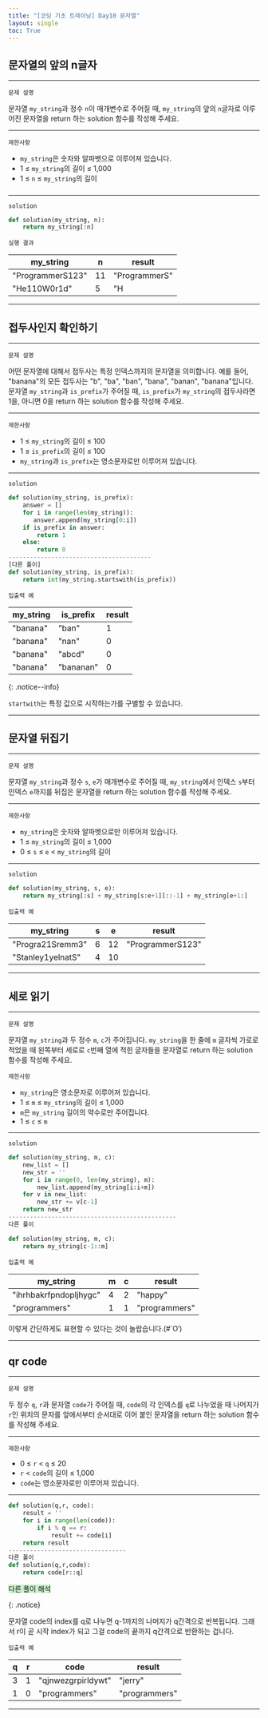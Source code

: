 ```yaml
---
title: "[코딩 기초 트레이닝] Day10 문자열"
layout: single
toc: True
---
```


## 문자열의 앞의 n글자

---

`문제 설명`

문자열 `my_string`과 정수 `n`이 매개변수로 주어질 때, `my_string`의 앞의 `n`글자로 이루어진 문자열을 return 하는 solution 함수를 작성해 주세요.

---

`제한사항`

- `my_string`은 숫자와 알파벳으로 이루어져 있습니다.
- 1 ≤ `my_string`의 길이 ≤ 1,000
- 1 ≤ `n` ≤ `my_string`의 길이

##### 

---

`solution`

```python
def solution(my_string, n):
    return my_string[:n]
```



`실행 결과`

| my_string        | n    | result        |
| ---------------- | ---- | ------------- |
| "ProgrammerS123" | 11   | "ProgrammerS" |
| "He110W0r1d"     | 5    | "H            |

---

## 접두사인지 확인하기

---

`문제 설명`

어떤 문자열에 대해서 접두사는 특정 인덱스까지의 문자열을 의미합니다. 
예를 들어, "banana"의 모든 접두사는 "b", "ba", "ban", "bana", "banan", "banana"입니다.
문자열 `my_string`과 `is_prefix`가 주어질 때, `is_prefix`가 `my_string`의 접두사라면 1을, 아니면 0을 return 하는 solution 함수를 작성해 주세요.

------

`제한사항`

- 1 ≤ `my_string`의 길이 ≤ 100
- 1 ≤ `is_prefix`의 길이 ≤ 100
- `my_string`과 `is_prefix`는 영소문자로만 이루어져 있습니다.

------

`solution`

```python
def solution(my_string, is_prefix):
    answer = []
    for i in range(len(my_string)):
       answer.append(my_string[0:i])
    if is_prefix in answer:
        return 1
    else:
        return 0
----------------------------------------
[다른 풀이]
def solution(my_string, is_prefix):
    return int(my_string.startswith(is_prefix))
```

`입출력 예`

| my_string | is_prefix | result |
| --------- | --------- | ------ |
| "banana"  | "ban"     | 1      |
| "banana"  | "nan"     | 0      |
| "banana"  | "abcd"    | 0      |
| "banana"  | "bananan" | 0      |

{: .notice--info}

`startwith`는 특정 값으로 시작하는가를  구별할 수 있습니다.

---

## 문자열 뒤집기

---

`문제 설명`

문자열 `my_string`과 정수 `s`, `e`가 매개변수로 주어질 때, `my_string`에서 인덱스 `s`부터 인덱스 `e`까지를 뒤집은 문자열을 return 하는 solution 함수를 작성해 주세요.

------

`제한사항`

- `my_string`은 숫자와 알파벳으로만 이루어져 있습니다.
- 1 ≤ `my_string`의 길이 ≤ 1,000
- 0 ≤ `s` ≤ `e` < `my_string`의 길이

------

`solution`

```python
def solution(my_string, s, e):
    return my_string[:s] + my_string[s:e+1][::-1] + my_string[e+1:]
```



`입출력 예`

| my_string         | s    | e    | result           |
| ----------------- | ---- | ---- | ---------------- |
| "Progra21Sremm3"  | 6    | 12   | "ProgrammerS123" |
| "Stanley1yelnatS" | 4    | 10   |                  |

---

## 세로 읽기

---

`문제 설명`

문자열 `my_string`과 두 정수 `m`, `c`가 주어집니다. `my_string`을 한 줄에 `m` 글자씩 가로로 적었을 때 왼쪽부터 세로로 `c`번째 열에 적힌 글자들을 문자열로 return 하는 solution 함수를 작성해 주세요.

`제한사항`

- `my_string`은 영소문자로 이루어져 있습니다.
- 1 ≤ `m` ≤ `my_string`의 길이 ≤ 1,000
- `m`은 `my_string` 길이의 약수로만 주어집니다.
- 1 ≤ `c` ≤ `m`

------

`solution`

```python
def solution(my_string, m, c):
    new_list = []
    new_str = ''
    for i in range(0, len(my_string), m):
        new_list.append(my_string[i:i+m])
    for v in new_list:
        new_str += v[c-1]
    return new_str
-----------------------------------------------
다른 풀이

def solution(my_string, m, c):
    return my_string[c-1::m]
```



`입출력 예`

| my_string              | m    | c    | result        |
| ---------------------- | ---- | ---- | ------------- |
| "ihrhbakrfpndopljhygc" | 4    | 2    | "happy"       |
| "programmers"          | 1    | 1    | "programmers" |

이렇게 간단하게도 표현할 수 있다는 것이 놀랍습니다.(#`O′)

---

## qr code

---

`문제 설명`

두 정수 `q`, `r`과 문자열 `code`가 주어질 때, `code`의 각 인덱스를 `q`로 나누었을 때 나머지가 `r`인 위치의 문자를 앞에서부터 순서대로 이어 붙인 문자열을 return 하는 solution 함수를 작성해 주세요.

------

`제한사항`

- 0 ≤ `r` < `q` ≤ 20
- `r` < `code`의 길이 ≤ 1,000
- `code`는 영소문자로만 이루어져 있습니다.

------

```python
def solution(q,r, code):
    result = ''
    for i in range(len(code)):
        if i % q == r:
            result += code[i]
   	return result
---------------------------------
다른 풀이
def solution(q,r,code):
    return code[r::q]
```

<span style="background-color:#cceecc">다른 풀이 해석</span>

{: .notice}

 문자열 code의 index를 q로 나누면 q-1까지의 나머지가 q간격으로 반복됩니다. 그래서 r이 곧 시작 index가 되고 그걸 code의 끝까지 q간격으로 반환하는 겁니다.

`입출력 예`

| q    | r    | code               | result        |
| ---- | ---- | ------------------ | ------------- |
| 3    | 1    | "qjnwezgrpirldywt" | "jerry"       |
| 1    | 0    | "programmers"      | "programmers" |

---

